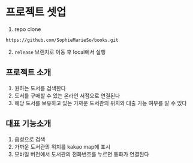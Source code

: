 # 프로젝트 셋업
1. repo clone
```
https://github.com/SophieMarieSo/books.git
```
2.  `release` 브랜치로 이동 후 local에서 실행


## 프로젝트 소개
1. 원하는 도서를 검색한다
2. 도서를 구매할 수 있는 온라인 서점으로 연결된다
3. 해당 도서를 보유하고 있는 가까운 도서관의 위치와 대출 가능 여부를 알 수 있다


## 대표 기능소개
1. 음성으로 검색
2. 가까운 도서관의 위치를 kakao map에 표시
3. 모바일 버전에서 도서관의 전화번호를 누르면 통화가 연결된다
